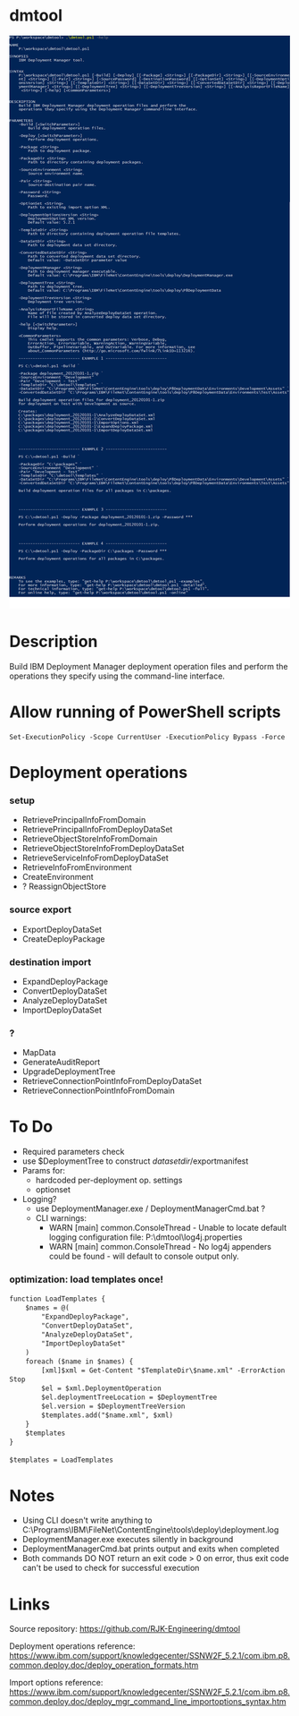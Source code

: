 # dmtool

![.\dmtool.ps1 -Help](help.png)

# Description

Build IBM Deployment Manager deployment operation files and perform the
operations they specify using the command-line interface.

# Allow running of PowerShell scripts

```
Set-ExecutionPolicy -Scope CurrentUser -ExecutionPolicy Bypass -Force
```

# Deployment operations

### setup
* RetrievePrincipalInfoFromDomain
* RetrievePrincipalInfoFromDeployDataSet
* RetrieveObjectStoreInfoFromDomain
* RetrieveObjectStoreInfoFromDeployDataSet
* RetrieveServiceInfoFromDeployDataSet
* RetrieveInfoFromEnvironment
* CreateEnvironment
* ? ReassignObjectStore


### source export
* ExportDeployDataSet
* CreateDeployPackage

### destination import
* ExpandDeployPackage
* ConvertDeployDataSet
* AnalyzeDeployDataSet
* ImportDeployDataSet

### ?
* MapData
* GenerateAuditReport
* UpgradeDeploymentTree
* RetrieveConnectionPointInfoFromDeployDataSet
* RetrieveConnectionPointInfoFromDomain


# To Do

* Required parameters check
* use $DeploymentTree to construct $datasetdir/$exportmanifest
* Params for:
    * hardcoded per-deployment op. settings
    * optionset
* Logging?
    * use DeploymentManager.exe / DeploymentManagerCmd.bat ?
    * CLI warnings:
        * WARN [main] common.ConsoleThread - Unable to locate default logging configuration file: P:\dmtool\log4j.properties
        * WARN [main] common.ConsoleThread - No log4j appenders could be found - will default to console output only.

### optimization: load templates once!

```
function LoadTemplates {
    $names = @(
        "ExpandDeployPackage",
        "ConvertDeployDataSet",
        "AnalyzeDeployDataSet",
        "ImportDeployDataSet"
    )
    foreach ($name in $names) {
        [xml]$xml = Get-Content "$TemplateDir\$name.xml" -ErrorAction Stop
        $el = $xml.DeploymentOperation
        $el.deploymentTreeLocation = $DeploymentTree
        $el.version = $DeploymentTreeVersion
        $templates.add("$name.xml", $xml)
    }
    $templates
}

$templates = LoadTemplates
```

# Notes

* Using CLI doesn't write anything to C:\Programs\IBM\FileNet\ContentEngine\tools\deploy\deployment.log
* DeploymentManager.exe executes silently in background
* DeploymentManagerCmd.bat prints output and exits when completed
* Both commands DO NOT return an exit code > 0 on error, thus exit code can't be used to check for successful execution

# Links

Source repository:
https://github.com/RJK-Engineering/dmtool

Deployment operations reference:
https://www.ibm.com/support/knowledgecenter/SSNW2F_5.2.1/com.ibm.p8.common.deploy.doc/deploy_operation_formats.htm

Import options reference:
https://www.ibm.com/support/knowledgecenter/SSNW2F_5.2.1/com.ibm.p8.common.deploy.doc/deploy_mgr_command_line_importoptions_syntax.htm

